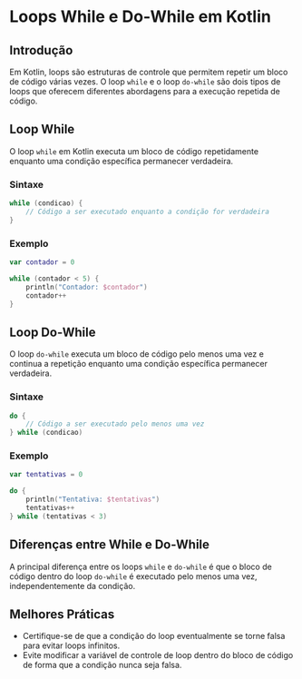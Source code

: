 # Loops While e Do-While em Kotlin

## Introdução
Em Kotlin, loops são estruturas de controle que permitem repetir um bloco de código várias vezes. O loop `while` e o loop `do-while` são dois tipos de loops que oferecem diferentes abordagens para a execução repetida de código.

## Loop While
O loop `while` em Kotlin executa um bloco de código repetidamente enquanto uma condição específica permanecer verdadeira.

### Sintaxe
```kotlin
while (condicao) {
    // Código a ser executado enquanto a condição for verdadeira
}
```

### Exemplo
```kotlin
var contador = 0

while (contador < 5) {
    println("Contador: $contador")
    contador++
}
```

## Loop Do-While
O loop `do-while` executa um bloco de código pelo menos uma vez e continua a repetição enquanto uma condição específica permanecer verdadeira.

### Sintaxe
```kotlin
do {
    // Código a ser executado pelo menos uma vez
} while (condicao)
```

### Exemplo
```kotlin
var tentativas = 0

do {
    println("Tentativa: $tentativas")
    tentativas++
} while (tentativas < 3)
```

## Diferenças entre While e Do-While
A principal diferença entre os loops `while` e `do-while` é que o bloco de código dentro do loop `do-while` é executado pelo menos uma vez, independentemente da condição.

## Melhores Práticas
- Certifique-se de que a condição do loop eventualmente se torne falsa para evitar loops infinitos.
- Evite modificar a variável de controle de loop dentro do bloco de código de forma que a condição nunca seja falsa.

